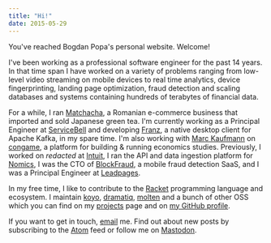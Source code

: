 ```yaml
---
title: "Hi!"
date: 2015-05-29
---
```


You've reached Bogdan Popa's personal website.  Welcome!

I've been working as a professional software engineer for the past 14
years. In that time span I have worked on a variety of problems
ranging from low-level video streaming on mobile devices to real time
analytics, device fingerprinting, landing page optimization, fraud
detection and scaling databases and systems containing hundreds of
terabytes of financial data.

For a while, I ran [Matchacha], a Romanian e-commerce business that
imported and sold Japanese green tea.  I'm currently working as a
Principal Engineer at [ServiceBell] and developing [Franz], a native
desktop client for Apache Kafka, in my spare time.  I'm also working
with [Marc Kaufmann] on [congame], a platform for building & running
economics studies.  Previously, I worked on _redacted_ at [Intuit], I
ran the API and data ingestion platform for [Nomics], I was the CTO of
[BlockFraud], a mobile fraud detection SaaS, and I was a Principal
Engineer at [Leadpages].

In my free time, I like to contribute to the [Racket] programming
language and ecosystem.  I maintain [koyo], [dramatiq], [molten] and a
bunch of other OSS which you can find on my [projects] page and on [my
GitHub profile][gh].

If you want to get in touch, [email] me. Find out about new posts by
subscribing to the [Atom] feed or follow me on [Mastodon].

[Atom]: http://defn.io/index.xml
[BlockFraud]: http://blockfraud.com
[Dramatiq]: https://dramatiq.io
[Franz]: https://franz.defn.io
[Intuit]: https://intuit.com
[Leadpages]: https://leadpages.com
[Marc Kaufmann]: https://trichotomy.xyz/
[Mastodon]: https://mas.to/@bogdanp
[Matchacha]: /2019/08/20/racket-ecommerce/
[Nomics]: https://nomics.com
[Racket]: https://racket-lang.org
[ServiceBell]: https://servicebell.com
[congame]: https://github.com/MarcKaufmann/congame
[email]: mailto:bogdan@defn.io
[gh]: https://github.com/Bogdanp
[koyo]: https://koyoweb.org
[molten]: https://moltenframework.com
[oss]: https://moltenframework.com
[projects]: /page/projects
